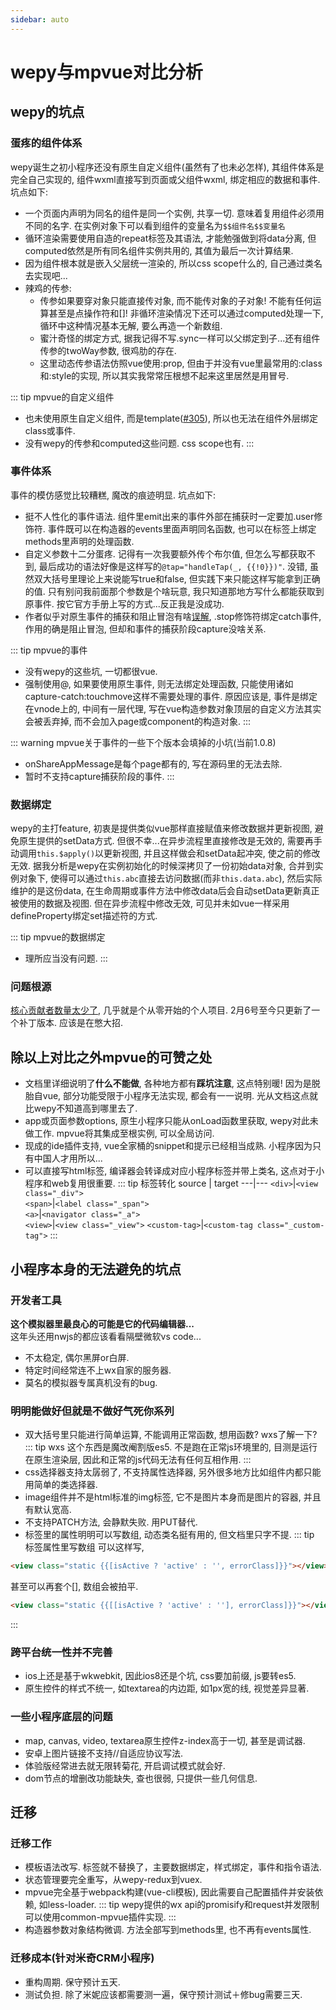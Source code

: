 ```yaml
---
sidebar: auto
---
```


# wepy与mpvue对比分析

## wepy的坑点

### 蛋疼的组件体系
wepy诞生之初小程序还没有原生自定义组件(虽然有了也未必怎样), 其组件体系是完全自己实现的, 组件wxml直接写到页面或父组件wxml, 绑定相应的数据和事件.
坑点如下:
* 一个页面内声明为同名的组件是同一个实例, 共享一切. 意味着复用组件必须用不同的名字. 在实例对象下可以看到组件的变量名为`$$组件名$$变量名`
* 循环渲染需要使用自造的repeat标签及其语法, 才能勉强做到将data分离, 但computed依然是所有同名组件实例共用的, 其值为最后一次计算结果.
* 因为组件根本就是嵌入父层统一渲染的, 所以css scope什么的, 自己通过类名去实现吧...
* 辣鸡的传参:
  * 传参如果要穿对象只能直接传对象, 而不能传对象的子对象! 不能有任何运算甚至是点操作符和[]! 非循环渲染情况下还可以通过computed处理一下, 循环中这种情况基本无解, 要么再造一个新数组.
  * 蜜汁奇怪的绑定方式, 据我记得不写.sync一样可以父绑定到子...还有组件传参的twoWay参数, 很鸡肋的存在.
  * 这里动态传参语法仿照vue使用:prop, 但由于并没有vue里最常用的:class和:style的实现, 所以其实我常常压根想不起来这里居然是用冒号.

::: tip mpvue的自定义组件
* 也未使用原生自定义组件, 而是template([#305](https://github.com/Meituan-Dianping/mpvue/issues/305)), 所以也无法在组件外层绑定class或事件.
* 没有wepy的传参和computed这些问题. css scope也有.
:::

### 事件体系
事件的模仿感觉比较糟糕, 魔改的痕迹明显.
坑点如下:
* 挺不人性化的事件语法. 组件里emit出来的事件外部在捕获时一定要加.user修饰符. 事件既可以在构造器的events里面声明同名函数, 也可以在标签上绑定methods里声明的处理函数.
* 自定义参数十二分蛋疼. 记得有一次我要额外传个布尔值, 但怎么写都获取不到, 最后成功的语法好像是这样写的`@tap="handleTap(_, {{!0}})"`. 没错, 虽然双大括号里理论上来说能写true和false, 但实践下来只能这样写能拿到正确的值. 只有别问我前面那个参数是个啥玩意, 我只知道那地方写什么都能获取到原事件. 按它官方手册上写的方式...反正我是没成功.
* 作者似乎对原生事件的捕获和阻止冒泡有啥[误解](https://tencent.github.io/wepy/document.html#/?id=%E7%BB%84%E4%BB%B6%E8%87%AA%E5%AE%9A%E4%B9%89%E4%BA%8B%E4%BB%B6%E5%A4%84%E7%90%86%E5%87%BD%E6%95%B0), .stop修饰符绑定catch事件, 作用的确是阻止冒泡, 但却和事件的捕获阶段capture没啥关系.

::: tip mpvue的事件
* 没有wepy的这些坑, 一切都很vue.
* 强制使用@, 如果要使用原生事件, 则无法绑定处理函数, 只能使用诸如capture-catch:touchmove这样不需要处理的事件. 原因应该是, 事件是绑定在vnode上的, 中间有一层代理, 写在vue构造参数对象顶层的自定义方法其实会被丢弃掉, 而不会加入page或component的构造对象.
:::

::: warning mpvue关于事件的一些下个版本会填掉的小坑(当前1.0.8)
* onShareAppMessage是每个page都有的, 写在源码里的无法去除.
* 暂时不支持capture捕获阶段的事件.
:::

### 数据绑定
wepy的主打feature, 初衷是提供类似vue那样直接赋值来修改数据并更新视图, 避免原生提供的setData方式. 但很不幸...在异步流程里直接修改是无效的, 需要再手动调用`this.$apply()`以更新视图, 并且这样做会和setData起冲突, 使之前的修改无效.
据我分析是wepy在实例初始化的时候深拷贝了一份初始data对象, 合并到实例对象下, 使得可以通过`this.abc`直接去访问数据(而非`this.data.abc`), 然后实际维护的是这份data, 在生命周期或事件方法中修改data后会自动setData更新真正被使用的数据及视图. 但在异步流程中修改无效, 可见并未如vue一样采用defineProperty绑定set描述符的方式.

::: tip mpvue的数据绑定
* 理所应当没有问题.
:::

### 问题根源
[核心贡献者数量太少了](https://github.com/Tencent/wepy/graphs/contributors), 几乎就是个从零开始的个人项目. 2月6号至今只更新了一个补丁版本. 应该是在憋大招.

## 除以上对比之外mpvue的可赞之处
* 文档里详细说明了**什么不能做**, 各种地方都有**踩坑注意**, 这点特别暖! 因为是脱胎自vue, 部分功能受限于小程序无法实现, 都会有一一说明. 光从文档这点就比wepy不知道高到哪里去了.
* app或页面参数options, 原生小程序只能从onLoad函数里获取, wepy对此未做工作. mpvue将其集成至根实例, 可以全局访问.
* 现成的ide插件支持, vue全家桶的snippet和提示已经相当成熟. 小程序因为只有中国人才用所以...
* 可以直接写html标签, 编译器会转译成对应小程序标签并带上类名, 这点对于小程序和web复用很重要.
::: tip 标签转化
source | target
---|---
`<div>`|`<view class="_div">`  
`<span>`|`<label class="_span">`  
`<a>`|`<navigator class="_a">`  
`<view>`|`<view class="_view">`
`<custom-tag>`|`<custom-tag class="_custom-tag">`
:::

## 小程序本身的无法避免的坑点

### 开发者工具
**这个模拟器里最良心的可能是它的代码编辑器...**  
这年头还用nwjs的都应该看看隔壁微软vs code...
* 不太稳定, 偶尔黑屏or白屏.
* 特定时间经常连不上wx自家的服务器.
* 莫名的模拟器专属真机没有的bug.

### 明明能做好但就是不做好气死你系列
* 双大括号里只能进行简单运算, 不能调用正常函数, 想用函数? wxs了解一下?  
::: tip wxs
这个东西是魔改阉割版es5. 不是跑在正常js环境里的, 目测是运行在原生渲染层, 因此和正常的js代码无法有任何互相作用.
:::
* css选择器支持太孱弱了, 不支持属性选择器, 另外很多地方比如组件内都只能用简单的类选择器.
* image组件并不是html标准的img标签, 它不是图片本身而是图片的容器, 并且有默认宽高.
* 不支持PATCH方法, 会静默失败. 用PUT替代.
* 标签里的属性明明可以写数组, 动态类名挺有用的, 但文档里只字不提.
::: tip 标签属性里写数组
可以这样写,
``` html
<view class="static {{[isActive ? 'active' : '', errorClass]}}"></view>
```
甚至可以再套个[], 数组会被拍平.
``` html
<view class="static {{[[isActive ? 'active' : ''], errorClass]}}"></view>
```
:::

### 跨平台统一性并不完善
* ios上还是基于wkwebkit, 因此ios8还是个坑, css要加前缀, js要转es5.
* 原生控件的样式不统一, 如textarea的内边距, 如1px宽的线, 视觉差异显著.

### 一些小程序底层的问题
* map, canvas, video, textarea原生控件z-index高于一切, 甚至是调试器.
* 安卓上图片链接不支持//自适应协议写法.
* 体验版经常进去就无限转菊花, 开启调试模式就会好.
* dom节点的增删改功能缺失, 查也很弱, 只提供一些几何信息.

## 迁移

### 迁移工作
* 模板语法改写. 标签就不替换了，主要数据绑定，样式绑定，事件和指令语法. 
* 状态管理要完全重写，从wepy-redux到vuex. 
* mpvue完全基于webpack构建(vue-cli模板), 因此需要自己配置插件并安装依赖, 如less-loader. 
::: tip 
wepy提供的wx api的promisify和request并发限制可以使用common-mpvue插件实现.
:::
* 构造器参数对象结构微调. 方法全部写到methods里, 也不再有events属性.

### 迁移成本(针对米奇CRM小程序)
* 重构周期. 保守预计五天.
* 测试负担. 除了米妮应该都需要测一遍，保守预计测试＋修bug需要三天.
